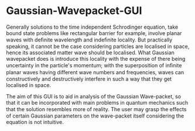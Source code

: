 # Gaussian-Wavepacket-GUI

Generally solutions to the time independent Schrodinger equation, take bound state problems like rectangular barrier for example, involve planar waves with deﬁnite wavelength and indeﬁnite locality. But practically speaking, it cannot be the case considering particles are localised in space, hence its associated matter wave should be localised. What Gaussian wavepacket does is introduce this locality with the expense of there being uncertainty in the particle's momentum; with the superposition of inﬁnite planar waves having diﬀerent wave numbers and frequencies, waves can constructively and destructively interfere in such a way that they get localised in space.

The aim of this GUI is to aid in analysis of the Gaussian Wave-packet, so that it can be incorporated with main problems in quantum mechanics such that the solution resembles more of reality. The user may grasp the eﬀects of certain Gaussian parameters on the wave-packet itself considering the equation is not intuitive.
